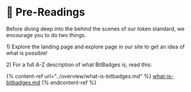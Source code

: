 # 📔 Pre-Readings

Before diving deep into the behind the scenes of our token standard, we encourage you to do two things.

1\) Explore the landing page and explore page in our site to get an idea of what is possible!

2\) For a full A-Z description of what BitBadges is, read this:

{% content-ref url="../overview/what-is-bitbadges.md" %}
[what-is-bitbadges.md](../overview/what-is-bitbadges.md)
{% endcontent-ref %}

